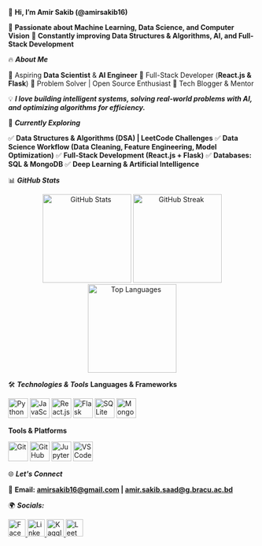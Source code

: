 👋 **Hi, I’m Amir Sakib (@amirsakib16)**

🚀 **Passionate about Machine Learning, Data Science, and Computer Vision**
🎯 **Constantly improving Data Structures & Algorithms, AI, and Full-Stack Development**

🔥 _**About Me**_

🔹 Aspiring **Data Scientist** & **AI Engineer**
🔹 Full-Stack Developer (**React.js & Flask**)
🔹 Problem Solver | Open Source Enthusiast
🔹 Tech Blogger & Mentor

💡 _**I love building intelligent systems, solving real-world problems with AI, and optimizing algorithms for efficiency.**_

📌 _**Currently Exploring**_

✅ **Data Structures & Algorithms (DSA) | LeetCode Challenges**
✅ **Data Science Workflow (Data Cleaning, Feature Engineering, Model Optimization)**
✅ **Full-Stack Development (React.js + Flask)**
✅ **Databases: SQL & MongoDB**
✅ **Deep Learning & Artificial Intelligence**

📊 _**GitHub Stats**_
<div align="center"> <img src="https://github-readme-stats.vercel.app/api?username=amirsakib16&show_icons=true&count_private=true&theme=dracula&hide_border=false" height="180" alt="GitHub Stats" /> <img src="https://github-readme-streak-stats.herokuapp.com/?user=amirsakib16&theme=dracula&hide_border=false" height="180" alt="GitHub Streak" /> <img src="https://github-readme-stats.vercel.app/api/top-langs?username=amirsakib16&layout=compact&langs_count=6&theme=dracula&hide_border=false" height="180" alt="Top Languages" /> </div> 

🛠️ _**Technologies & Tools**_
**Languages & Frameworks**
<div align="left"> <img src="https://cdn.jsdelivr.net/gh/devicons/devicon/icons/python/python-original.svg" height="40" alt="Python" /> <img src="https://cdn.jsdelivr.net/gh/devicons/devicon/icons/javascript/javascript-original.svg" height="40" alt="JavaScript" /> <img src="https://cdn.jsdelivr.net/gh/devicons/devicon/icons/react/react-original.svg" height="40" alt="React.js" /> <img src="https://cdn.jsdelivr.net/gh/devicons/devicon/icons/flask/flask-original.svg" height="40" alt="Flask" /> <img src="https://cdn.jsdelivr.net/gh/devicons/devicon/icons/sqlite/sqlite-original.svg" height="40" alt="SQLite" /> <img src="https://cdn.jsdelivr.net/gh/devicons/devicon/icons/mongodb/mongodb-original.svg" height="40" alt="MongoDB" /> </div> 

**Tools & Platforms**
<div align="left"> <img src="https://cdn.jsdelivr.net/gh/devicons/devicon/icons/git/git-original.svg" height="40" alt="Git" /> <img src="https://cdn.jsdelivr.net/gh/devicons/devicon/icons/github/github-original.svg" height="40" alt="GitHub" /> <img src="https://cdn.jsdelivr.net/gh/devicons/devicon/icons/jupyter/jupyter-original.svg" height="40" alt="Jupyter" /> <img src="https://cdn.jsdelivr.net/gh/devicons/devicon/icons/vscode/vscode-original.svg" height="40" alt="VS Code" /> </div> 

🌐 _**Let's Connect**_

📧 **Email: amirsakib16@gmail.com | amir.sakib.saad@g.bracu.ac.bd**

🌍 _**Socials:**_
<div align="left"> <a href="https://www.facebook.com/amir.sakib.92/"> <img src="https://img.shields.io/badge/Facebook-1877F2?logo=facebook&logoColor=white&style=for-the-badge" height="35" alt="Facebook" /> </a> <a href="http://linkedin.com/in/amir-sakib-saad-2410282a7"> <img src="https://img.shields.io/badge/LinkedIn-0077B5?logo=linkedin&logoColor=white&style=for-the-badge" height="35" alt="LinkedIn" /> </a> <a href="https://www.kaggle.com/amirsakibsaad"> <img src="https://img.shields.io/badge/Kaggle-20BEFF?logo=kaggle&logoColor=white&style=for-the-badge" height="35" alt="Kaggle" /> </a> <a href="https://leetcode.com/u/amirsakib16/"> <img src="https://img.shields.io/badge/LeetCode-FFA116?logo=leetcode&logoColor=white&style=for-the-badge" height="35" alt="LeetCode" /> </a> </div> 
